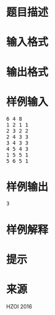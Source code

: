 

# 题目描述



# 输入格式



# 输出格式



# 样例输入


<pre>6 4 8
1 2 1 1
2 3 2 2
2 4 3 3
3 4 3 3
4 5 4 3
1 5 5 1
5 6 5 1
</pre>

# 样例输出


<pre>3
</pre>

# 样例解释



# 提示



# 来源


<p>
HZOI 2016
</p>

